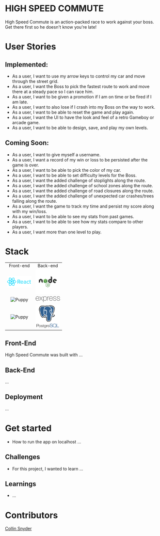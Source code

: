 # HIGH SPEED COMMUTE

High Speed Commute is an action-packed race to work against your boss. Get there first so he doesn't know you're late!

<!-- ## In Action

<a href=#>Heroku Deployment Link</a> -->

# User Stories

## Implemented:

- As a user, I want to use my arrow keys to control my car and move through the street grid.
- As a user, I want the Boss to pick the fastest route to work and move there at a steady pace so I can race him.
- As a user, I want to be given a promotion if I am on time or be fired if I am late.
- As a user, I want to also lose if I crash into my Boss on the way to work.
- As a user, I want to be able to reset the game and play again.
- As a user, I want the UI to have the look and feel of a retro Gameboy or arcade game.
- As a user, I want to be able to design, save, and play my own levels.

## Coming Soon:
- As a user, I want to give myself a username.
- As a user, I want a record of my win or loss to be persisted after the game is over.
- As a user, I want to be able to pick the color of my car.
- As a user, I want to be able to set difficulty levels for the Boss.
- As a user, I want the added challenge of stoplights along the route.
- As a user, I want the added challenge of school zones along the route.
- As a user, I want the added challenge of road closures along the route.
- As a user, I want the added challenge of unexpected car crashes/trees falling along the route.
- As a user, I want the game to track my time and persist my score along with my win/loss.
- As a user, I want to be able to see my stats from past games.
- As a user, I want to be able to see how my stats compare to other players.
- As a user, I want more than one level to play.

# Stack

<table>
  <tr>
  </tr>
  <tr>
    <td align="center">Front-end</td>
    <td align="center">Back-end</td>
  </tr>
  <tr>
    <!-- <td align="center"><img src="https://cdn4.iconfinder.com/data/icons/logos-3/600/React.js_logo-512.png" alt="React" title="React" width="80px"/></td> -->
    <td align="center"><img src="./high-speed-commute/src/assets/react_logo.png" alt="React" title="React" width="80px"/></td>
    <td align="center"><img src="./high-speed-commute/src/assets/node_logo.png" alt="Node.js" title="Node.js" width="80px"/></td>
  </tr>
  <tr>
    <td align="center"><img src="https://freshpet.com/wp-content/uploads/2018/01/puppy_party_freshpet.jpg" alt="Puppy" title="Puppy" width="80px"/></td>
    <td align="center"><img src="./high-speed-commute/src/assets/express_logo.png" alt="Express" title="Express" width="80px"/></td>
  </tr>
  <tr>
    <td align="center"><img src="https://freshpet.com/wp-content/uploads/2018/01/puppy_party_freshpet.jpg" alt="Puppy" title="Puppy" width="80px"/></td>
    <td align="center"><img src="./high-speed-commute/src/assets/postgres_logo.png" alt="PostgreSQL" title="PostgreSQL" width="80px"/></td>
  </tr>
</table>

## Front-End
High Speed Commute was built with ...

## Back-End 
...

## Deployment
...

# Get started

- How to run the app on localhost ...

## Challenges
- For this project, I wanted to learn ...

## Learnings
- ...

# Contributors

[Collin Snyder](https://github.com/Collin-Snyder)